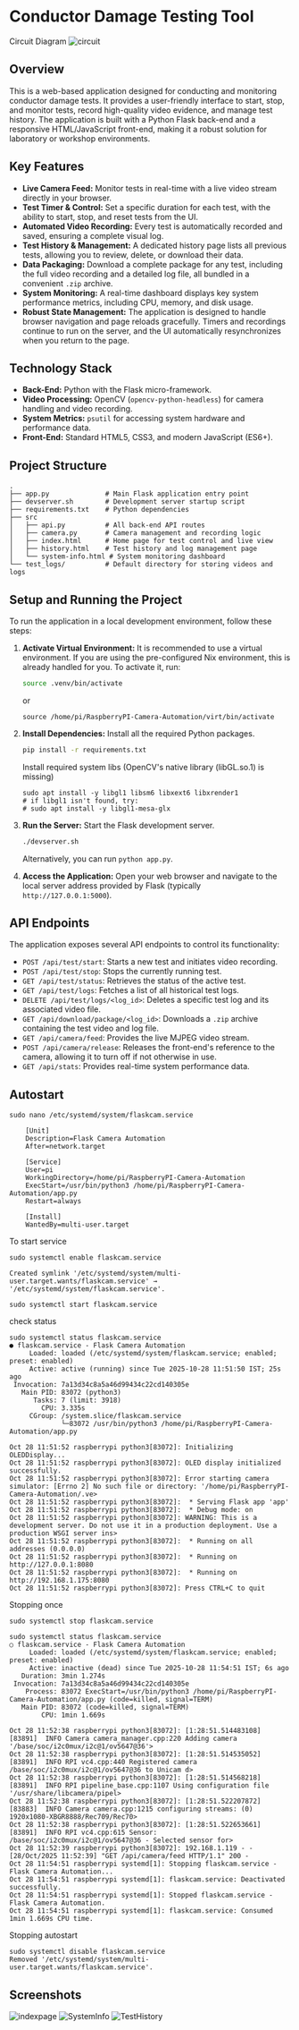 # Conductor Damage Testing Tool

Circuit Diagram
![circuit](/screenshots/circuit_image.png)

## Overview

This is a web-based application designed for conducting and monitoring conductor damage tests. It provides a user-friendly interface to start, stop, and monitor tests, record high-quality video evidence, and manage test history. The application is built with a Python Flask back-end and a responsive HTML/JavaScript front-end, making it a robust solution for laboratory or workshop environments.

## Key Features

- **Live Camera Feed:** Monitor tests in real-time with a live video stream directly in your browser.
- **Test Timer & Control:** Set a specific duration for each test, with the ability to start, stop, and reset tests from the UI.
- **Automated Video Recording:** Every test is automatically recorded and saved, ensuring a complete visual log.
- **Test History & Management:** A dedicated history page lists all previous tests, allowing you to review, delete, or download their data.
- **Data Packaging:** Download a complete package for any test, including the full video recording and a detailed log file, all bundled in a convenient `.zip` archive.
- **System Monitoring:** A real-time dashboard displays key system performance metrics, including CPU, memory, and disk usage.
- **Robust State Management:** The application is designed to handle browser navigation and page reloads gracefully. Timers and recordings continue to run on the server, and the UI automatically resynchronizes when you return to the page.

## Technology Stack

- **Back-End:** Python with the Flask micro-framework.
- **Video Processing:** OpenCV (`opencv-python-headless`) for camera handling and video recording.
- **System Metrics:** `psutil` for accessing system hardware and performance data.
- **Front-End:** Standard HTML5, CSS3, and modern JavaScript (ES6+).

## Project Structure

```
.
├── app.py              # Main Flask application entry point
├── devserver.sh        # Development server startup script
├── requirements.txt    # Python dependencies
├── src
│   ├── api.py          # All back-end API routes
│   ├── camera.py       # Camera management and recording logic
│   ├── index.html      # Home page for test control and live view
│   ├── history.html    # Test history and log management page
│   └── system-info.html # System monitoring dashboard
└── test_logs/          # Default directory for storing videos and logs
```

## Setup and Running the Project

To run the application in a local development environment, follow these steps:

1.  **Activate Virtual Environment:** It is recommended to use a virtual environment. If you are using the pre-configured Nix environment, this is already handled for you. To activate it, run:
    ```bash
    source .venv/bin/activate
    ```
    or
    ```
    source /home/pi/RaspberryPI-Camera-Automation/virt/bin/activate
    ```

2.  **Install Dependencies:** Install all the required Python packages.
    ```bash
    pip install -r requirements.txt
    ```
    Install required system libs (OpenCV's native library (libGL.so.1) is missing)
    ``` sudo apt update
    sudo apt install -y libgl1 libsm6 libxext6 libxrender1
    # if libgl1 isn't found, try:
    # sudo apt install -y libgl1-mesa-glx
    ```
3.  **Run the Server:** Start the Flask development server.
    ```bash
    ./devserver.sh
    ```
    Alternatively, you can run `python app.py`.

4.  **Access the Application:** Open your web browser and navigate to the local server address provided by Flask (typically `http://127.0.0.1:5000`).

## API Endpoints

The application exposes several API endpoints to control its functionality:

- `POST /api/test/start`: Starts a new test and initiates video recording.
- `POST /api/test/stop`: Stops the currently running test.
- `GET /api/test/status`: Retrieves the status of the active test.
- `GET /api/test/logs`: Fetches a list of all historical test logs.
- `DELETE /api/test/logs/<log_id>`: Deletes a specific test log and its associated video file.
- `GET /api/download/package/<log_id>`: Downloads a `.zip` archive containing the test video and log file.
- `GET /api/camera/feed`: Provides the live MJPEG video stream.
- `POST /api/camera/release`: Releases the front-end's reference to the camera, allowing it to turn off if not otherwise in use.
- `GET /api/stats`: Provides real-time system performance data.
## Autostart
```
sudo nano /etc/systemd/system/flaskcam.service
```
```
    [Unit]
    Description=Flask Camera Automation
    After=network.target

    [Service]
    User=pi
    WorkingDirectory=/home/pi/RaspberryPI-Camera-Automation
    ExecStart=/usr/bin/python3 /home/pi/RaspberryPI-Camera-Automation/app.py
    Restart=always

    [Install]
    WantedBy=multi-user.target
```
To start service
```
sudo systemctl enable flaskcam.service

Created symlink '/etc/systemd/system/multi-user.target.wants/flaskcam.service' → '/etc/systemd/system/flaskcam.service'.

sudo systemctl start flaskcam.service
```
check status
```
sudo systemctl status flaskcam.service
● flaskcam.service - Flask Camera Automation
     Loaded: loaded (/etc/systemd/system/flaskcam.service; enabled; preset: enabled)
     Active: active (running) since Tue 2025-10-28 11:51:50 IST; 25s ago
 Invocation: 7a13d34c8a5a46d99434c22cd140305e
   Main PID: 83072 (python3)
      Tasks: 7 (limit: 3918)
        CPU: 3.335s
     CGroup: /system.slice/flaskcam.service
             └─83072 /usr/bin/python3 /home/pi/RaspberryPI-Camera-Automation/app.py

Oct 28 11:51:52 raspberrypi python3[83072]: Initializing OLEDDisplay...
Oct 28 11:51:52 raspberrypi python3[83072]: OLED display initialized successfully.
Oct 28 11:51:52 raspberrypi python3[83072]: Error starting camera simulator: [Errno 2] No such file or directory: '/home/pi/RaspberryPI-Camera-Automation/.ve>
Oct 28 11:51:52 raspberrypi python3[83072]:  * Serving Flask app 'app'
Oct 28 11:51:52 raspberrypi python3[83072]:  * Debug mode: on
Oct 28 11:51:52 raspberrypi python3[83072]: WARNING: This is a development server. Do not use it in a production deployment. Use a production WSGI server ins>
Oct 28 11:51:52 raspberrypi python3[83072]:  * Running on all addresses (0.0.0.0)
Oct 28 11:51:52 raspberrypi python3[83072]:  * Running on http://127.0.0.1:8080
Oct 28 11:51:52 raspberrypi python3[83072]:  * Running on http://192.168.1.175:8080
Oct 28 11:51:52 raspberrypi python3[83072]: Press CTRL+C to quit
```
Stopping once
```
sudo systemctl stop flaskcam.service

sudo systemctl status flaskcam.service
○ flaskcam.service - Flask Camera Automation
     Loaded: loaded (/etc/systemd/system/flaskcam.service; enabled; preset: enabled)
     Active: inactive (dead) since Tue 2025-10-28 11:54:51 IST; 6s ago
   Duration: 3min 1.274s
 Invocation: 7a13d34c8a5a46d99434c22cd140305e
    Process: 83072 ExecStart=/usr/bin/python3 /home/pi/RaspberryPI-Camera-Automation/app.py (code=killed, signal=TERM)
   Main PID: 83072 (code=killed, signal=TERM)
        CPU: 1min 1.669s

Oct 28 11:52:38 raspberrypi python3[83072]: [1:28:51.514483108] [83891]  INFO Camera camera_manager.cpp:220 Adding camera '/base/soc/i2c0mux/i2c@1/ov5647@36'>
Oct 28 11:52:38 raspberrypi python3[83072]: [1:28:51.514535052] [83891]  INFO RPI vc4.cpp:440 Registered camera /base/soc/i2c0mux/i2c@1/ov5647@36 to Unicam d>
Oct 28 11:52:38 raspberrypi python3[83072]: [1:28:51.514568218] [83891]  INFO RPI pipeline_base.cpp:1107 Using configuration file '/usr/share/libcamera/pipel>
Oct 28 11:52:38 raspberrypi python3[83072]: [1:28:51.522207872] [83883]  INFO Camera camera.cpp:1215 configuring streams: (0) 1920x1080-XBGR8888/Rec709/Rec70>
Oct 28 11:52:38 raspberrypi python3[83072]: [1:28:51.522653661] [83891]  INFO RPI vc4.cpp:615 Sensor: /base/soc/i2c0mux/i2c@1/ov5647@36 - Selected sensor for>
Oct 28 11:52:39 raspberrypi python3[83072]: 192.168.1.119 - - [28/Oct/2025 11:52:39] "GET /api/camera/feed HTTP/1.1" 200 -
Oct 28 11:54:51 raspberrypi systemd[1]: Stopping flaskcam.service - Flask Camera Automation...
Oct 28 11:54:51 raspberrypi systemd[1]: flaskcam.service: Deactivated successfully.
Oct 28 11:54:51 raspberrypi systemd[1]: Stopped flaskcam.service - Flask Camera Automation.
Oct 28 11:54:51 raspberrypi systemd[1]: flaskcam.service: Consumed 1min 1.669s CPU time.

```
Stopping autostart
```
sudo systemctl disable flaskcam.service
Removed '/etc/systemd/system/multi-user.target.wants/flaskcam.service'.
```
## Screenshots
![indexpage](/screenshots/index.png)
![SystemInfo](/screenshots/sys%20info.png)
![TestHistory](/screenshots/test%20history.png)


